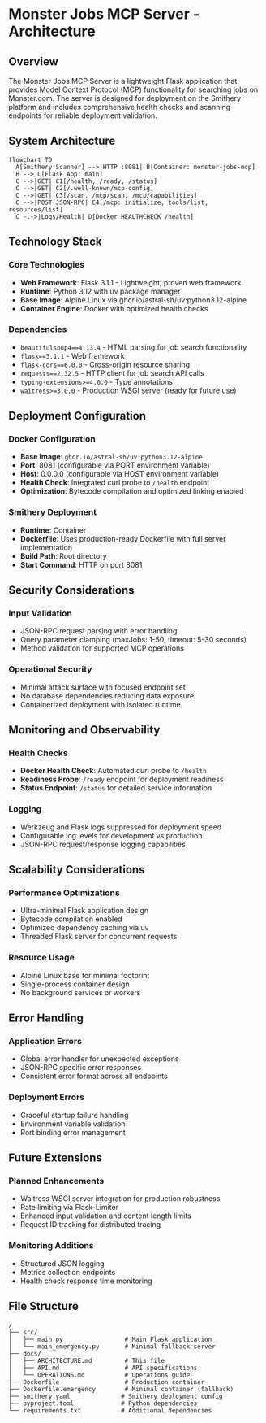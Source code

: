 # Monster Jobs MCP Server - Architecture

## Overview

The Monster Jobs MCP Server is a lightweight Flask application that provides Model Context Protocol (MCP) functionality for searching jobs on Monster.com. The server is designed for deployment on the Smithery platform and includes comprehensive health checks and scanning endpoints for reliable deployment validation.

## System Architecture

```mermaid
flowchart TD
  A[Smithery Scanner] -->|HTTP :8081| B[Container: monster-jobs-mcp]
  B --> C[Flask App: main]
  C -->|GET| C1[/health, /ready, /status]
  C -->|GET| C2[/.well-known/mcp-config]
  C -->|GET| C3[/scan, /mcp/scan, /mcp/capabilities]
  C -->|POST JSON-RPC| C4[/mcp: initialize, tools/list, resources/list]
  C -.->|Logs/Health| D[Docker HEALTHCHECK /health]
```

## Technology Stack

### Core Technologies
- **Web Framework**: Flask 3.1.1 - Lightweight, proven web framework
- **Runtime**: Python 3.12 with uv package manager
- **Base Image**: Alpine Linux via ghcr.io/astral-sh/uv:python3.12-alpine
- **Container Engine**: Docker with optimized health checks

### Dependencies
- `beautifulsoup4==4.13.4` - HTML parsing for job search functionality
- `flask==3.1.1` - Web framework
- `flask-cors==6.0.0` - Cross-origin resource sharing
- `requests==2.32.5` - HTTP client for job search API calls
- `typing-extensions>=4.0.0` - Type annotations
- `waitress>=3.0.0` - Production WSGI server (ready for future use)

## Deployment Configuration

### Docker Configuration
- **Base Image**: `ghcr.io/astral-sh/uv:python3.12-alpine`
- **Port**: 8081 (configurable via PORT environment variable)
- **Host**: 0.0.0.0 (configurable via HOST environment variable)
- **Health Check**: Integrated curl probe to `/health` endpoint
- **Optimization**: Bytecode compilation and optimized linking enabled

### Smithery Deployment
- **Runtime**: Container
- **Dockerfile**: Uses production-ready Dockerfile with full server implementation
- **Build Path**: Root directory
- **Start Command**: HTTP on port 8081

## Security Considerations

### Input Validation
- JSON-RPC request parsing with error handling
- Query parameter clamping (maxJobs: 1-50, timeout: 5-30 seconds)
- Method validation for supported MCP operations

### Operational Security
- Minimal attack surface with focused endpoint set
- No database dependencies reducing data exposure
- Containerized deployment with isolated runtime

## Monitoring and Observability

### Health Checks
- **Docker Health Check**: Automated curl probe to `/health`
- **Readiness Probe**: `/ready` endpoint for deployment readiness
- **Status Endpoint**: `/status` for detailed service information

### Logging
- Werkzeug and Flask logs suppressed for deployment speed
- Configurable log levels for development vs production
- JSON-RPC request/response logging capabilities

## Scalability Considerations

### Performance Optimizations
- Ultra-minimal Flask application design
- Bytecode compilation enabled
- Optimized dependency caching via uv
- Threaded Flask server for concurrent requests

### Resource Usage
- Alpine Linux base for minimal footprint
- Single-process container design
- No background services or workers

## Error Handling

### Application Errors
- Global error handler for unexpected exceptions
- JSON-RPC specific error responses
- Consistent error format across all endpoints

### Deployment Errors
- Graceful startup failure handling
- Environment variable validation
- Port binding error management

## Future Extensions

### Planned Enhancements
- Waitress WSGI server integration for production robustness
- Rate limiting via Flask-Limiter
- Enhanced input validation and content length limits
- Request ID tracking for distributed tracing

### Monitoring Additions
- Structured JSON logging
- Metrics collection endpoints
- Health check response time monitoring

## File Structure

```
/
├── src/
│   ├── main.py                 # Main Flask application
│   └── main_emergency.py       # Minimal fallback server
├── docs/
│   ├── ARCHITECTURE.md         # This file
│   ├── API.md                  # API specifications
│   └── OPERATIONS.md           # Operations guide
├── Dockerfile                  # Production container
├── Dockerfile.emergency        # Minimal container (fallback)
├── smithery.yaml              # Smithery deployment config
├── pyproject.toml             # Python dependencies
└── requirements.txt           # Additional dependencies